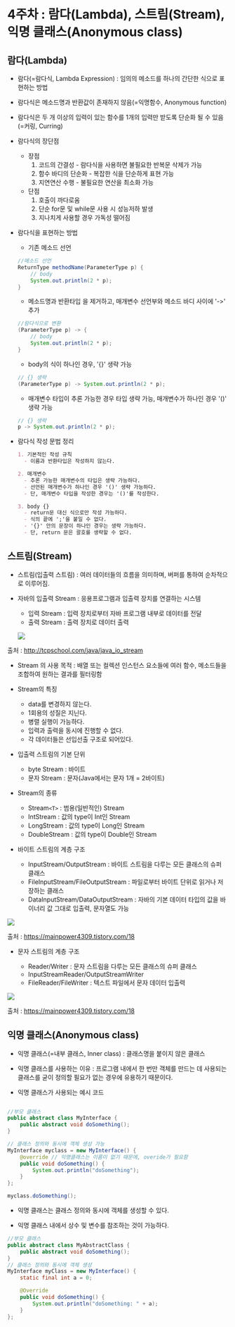 # 4주차 : 람다(Lambda), 스트림(Stream), 익명 클래스(Anonymous class)

## 람다(Lambda)

* 람다(=람다식, Lambda Expression) : 임의의 메소드를 하나의 간단한 식으로 표현하는 방법

* 람다식은 메소드명과 반환값이 존재하지 않음(=익명함수, Anonymous function)

* 람다식은 두 개 이상의 입력이 있는 함수를 1개의 입력만 받도록 단순화 될 수 있음(=커링, Curring)

* 람다식의 장단점
  * 장점
    1. 코드의 간결성 - 람다식을 사용하면 불필요한 반복문 삭제가 가능
    2. 함수 바디의 단순화 - 복잡한 식을 단순하게 표현 가능
    3. 지연연산 수행 - 불필요한 연산을 최소화 가능
  * 단점
    1. 호출이 까다로움
    2. 단순 for문 및 while문 사용 시 성능저하 발생
    3. 지나치게 사용할 경우 가독성 떨어짐

* 람다식을 표현하는 방법
  * 기존 메소드 선언

  ``` java
  //메소드 선언
  ReturnType methodName(ParameterType p) {
      // body
      System.out.println(2 * p);
  }
  ```

  * 메소드명과 반환타입 을 제거하고, 매개변수 선언부와 메소드 바디 사이에 '->' 추가

  ```java
  //람다식으로 변환
  (ParameterType p) -> {
      // body
      System.out.println(2 * p);
  }
  ```

  * body의 식이 하나인 경우, '{}' 생략 가능
  
  ```java
  // {} 생략
  (ParameterType p) -> System.out.println(2 * p);
  ```

  * 매개변수 타입이 추론 가능한 경우 타입 생략 가능, 매개변수가 하나인 경우 '()' 생략 가능

  ```java
  // {} 생략
  p -> System.out.println(2 * p);
  ```

* 람다식 작성 문법 정리

  ``` markdown
  1. 기본적인 작성 규칙
    - 이름과 반환타입은 작성하지 않는다.

  2. 매개변수
    - 추론 가능한 매개변수의 타입은 생략 가능하다.
    - 선언된 매개변수가 하나인 경우 '()' 생략 가능하다.
    - 단, 매개변수 타입을 작성한 경우는 '()'를 작성한다.

  3. body {}
    - return문 대신 식으로만 작성 가능하다.
    - 식의 끝에 ';'을 붙일 수 없다.
    - '{}' 안의 문장이 하나인 경우는 생략 가능하다.
    - 단, return 문은 괄호를 생략할 수 없다.
  ```

## 스트림(Stream)

* 스트림(입출력 스트림) : 여러 데이터들의 흐름을 의미하며, 버퍼를 통하여 순차적으로 이루어짐.

* 자바의 입출력 Stream : 응용프로그램과 입출력 장치를 연결하는 시스템
  * 입력 Stream : 입력 장치로부터 자바 프로그램 내부로 데이터를 전달
  * 출력 Stream : 출력 장치로 데이터 출력
  
  ![](http://tcpschool.com/lectures/img_c_stream.png)

출처 : <http://tcpschool.com/java/java_io_stream>

* Stream 의 사용 목적 : 배열 또는 컬렉션 인스턴스 요소들에 여러 함수, 메소드들을 조합하여 원하는 결과를 필터링함

* Stream의 특징

  * data를 변경하지 않는다.
  * 1회용의 성질은 지닌다.
  * 병렬 실행이 가능하다.
  * 입력과 출력을 동시에 진행할 수 없다.
  * 각 데이터들은 선입선출 구조로 되어있다.

* 입출력 스트림의 기본 단위
  * byte Stream : 바이트
  * 문자 Stream : 문자(Java에서는 문자 1개 = 2바이트)

* Stream의 종류

  * Stream`<T>` : 범용(일반적인) Stream
  * IntStream : 값의 type이 Int인 Stream
  * LongStream : 값의 type이 Long인 Stream
  * DoubleStream : 값의 type이 Double인 Stream

* 바이트 스트림의 계층 구조

  * InputStream/OutputStream : 바이트 스트림을 다루는 모든 클래스의 슈퍼 클래스
  * FileInputStream/FileOutputStream : 파일로부터 바이트 단위로 읽거나 저장하는 클래스
  * DataInputStream/DataOutputStream : 자바의 기본 데이터 타입의 값을 바이너리 값 그대로 입출력, 문자열도 가능
  
![](https://t1.daumcdn.net/cfile/tistory/99DEDB385AA5299E0F)

출처 : <https://mainpower4309.tistory.com/18>

* 문자 스트림의 계층 구조

  * Reader/Writer : 문자 스트림을 다루는 모든 클래스의 슈퍼 클래스
  * InputStreamReader/OutputStreamWriter
  * FileReader/FileWriter : 텍스트 파일에서 문자 데이터 입출력

![](https://t1.daumcdn.net/cfile/tistory/9941F93B5AA529FD2A)

출처 : <https://mainpower4309.tistory.com/18>
  
## 익명 클래스(Anonymous class)

* 익명 클래스(=내부 클래스, Inner class) : 클래스명을 붙이지 않은 클래스

* 익명 클래스를 사용하는 이유 : 프로그램 내에서 한 번만 객체를 만드는 데 사용되는 클래스를 굳이 정의할 필요가 없는 경우에 유용하기 때문이다.

* 익명 클래스가 사용되는 예시 코드

```java

//부모 클래스
public abstract class MyInterface {
    public abstract void doSomething();
}

// 클래스 정의와 동시에 객체 생성 가능
MyInterface myclass = new MyInterface() {
    @override // 익명클래스는 이름이 없기 때문에, overide가 필요함
    public void doSomething() {
        System.out.println("doSomething");
    }
};

myclass.doSomething();
```

* 익명 클래스는 클래스 정의와 동시에 객체를 생성할 수 있다.

* 익명 클래스 내에서 상수 및 변수를 참조하는 것이 가능하다.

```java
//부모 클래스
public abstract class MyAbstractClass {
    public abstract void doSomething();
}
// 클래스 정의와 동시에 객체 생성
MyInterface myClass = new MyInterface() {
    static final int a = 0;

    @Override
    public void doSomething() {
        System.out.println("doSomething: " + a);
    }
};
